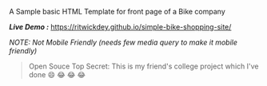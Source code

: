 A Sample basic HTML Template for front page of a Bike company

***Live Demo :***  https://ritwickdey.github.io/simple-bike-shopping-site/

*NOTE: Not Mobile Friendly (needs few media query to make it mobile friendly)*

> Open Souce Top Secret: This is my friend's college project which I've done :smile: :joy: :joy: :joy:

